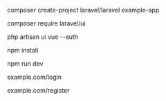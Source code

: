composer create-project laravel/laravel example-app

composer require laravel/ui

php artisan ui vue --auth

npm install

npm run dev


example.com/login

example.com/register